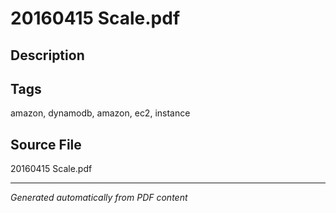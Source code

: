 # 20160415 Scale.pdf

## Description

## Tags
amazon, dynamodb, amazon, ec2, instance

## Source File
20160415 Scale.pdf

---
*Generated automatically from PDF content*
